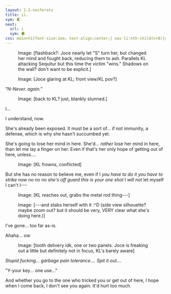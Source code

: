 ```yaml
---
layout: 1.2-nosferatu
title: ii.
sym: 🌓︎
next:
  url: i
  sym: 🌒︎
css: main>h1{font-size:1em; text-align:center;} nav li:nth-child(n+8){display:none;} header h2{color:#404040;} nav li:nth-child(7){color:#808080;} h1{display:none;} figcaption{max-width:400px;} .cent{text-align:center; margin:-.5em 0 0 1em;}
---
```

<!--
- At the end, actually show KL stabbing herself (with *what* idk; maybe Joce grabs herself a “stake” from a rotting plank, and somehow KL grabs it?). Points to her fang, “Your key,” and collapses, dead.
- No interlude? Next part opens with a parallel flashback to Joce standing over Sal’s body; sparse narration, something like *I shouldn’t have let myself go that far*? IDK but it’s a swift and quiet end from there.
-->

<div class="book" markdown="1">
<figure><img src="https://via.placeholder.com/400x300.png" alt=""/><br/><img src="https://via.placeholder.com/400x300.png" alt=""/><br/><img src="https://via.placeholder.com/400x300.png" alt=""/>
<figcaption><span class="x">Image: </span>[flashback?: Joce nearly let "S" turn her, but changed her mind and fought back, reducing them to ash. Parallels KL attacking Sequitur but this time the victim "wins." Shadows on the wall? don't want to be explicit.]</figcaption></figure>

<figure><img src="https://via.placeholder.com/400x300.png" alt=""/>
<figcaption><span class="x">Image: </span>[Joce glaring at KL; front view/KL pov?]</figcaption></figure>

<div class="cent">“N-<i>Never. again.</i>”</div>

<figure><img src="https://via.placeholder.com/400x300.png" alt=""/>
<figcaption><span class="x">Image: </span>[back to KL? just, blankly stunned.]</figcaption></figure>

<div class="cent" markdown="1">
I...

I understand, now.
</div>

She's already been exposed. It must be a sort of... if not immunity, a defense, which is why she hasn't succumbed yet.

She's going to lose her mind in here. She'd... *rather* lose her mind in here, than let me lay a finger on her. Even if that's her only hope of getting out of here, unless....

<figure><img src="https://via.placeholder.com/400x300.png" alt=""/>
<figcaption><span class="x">Image: </span>[KL frowns, conflicted]</figcaption></figure>

But she has no reason to believe me, even if I <i>you have to do it you have to strike now</i> no no no <i>she's off guard this is your one shot</i> I *will not* let myself I can't I---

<figure><img src="https://via.placeholder.com/400x300.png" alt=""/>
<figcaption><span class="x">Image: </span>[KL reaches out, grabs the metal rod thing---]</figcaption></figure>

<figure><img src="https://via.placeholder.com/400x300.png" alt=""/>
<figcaption><span class="x">Image: </span>[---and stabs herself with it :^D (side view silhouette? maybe zoom out? but it should be very, VERY clear what she's doing here.)]</figcaption></figure>

<div class="cent" markdown="1">
I've gone... too far as-is.

Ahaha... *ow.*
</div>

<figure><img src="https://via.placeholder.com/400x300.png" alt=""/><br><img src="https://via.placeholder.com/400x300.png" alt=""/>
<figcaption><span class="x">Image: </span>[tooth delivery idk, one or two panels. Joce is freaking out a little but definitely not in focus, KL's barely aware]</figcaption></figure>

<i>Stupid fucking... garbage pain tolerance.... Spit it out....</i>

"Y-your key... one use..." <!--don't like this but W/E IT WORKS she's actively dying (~"dying") and can't say much anyway-->

<!--this is gonna be flat but I'm gonna churn it out anyway AUGH--> And whether you go to the one who tricked you or get out of here, I hope when I come back, I don't see you again. <!--also one more image?--> It'd hurt too much.
</div>